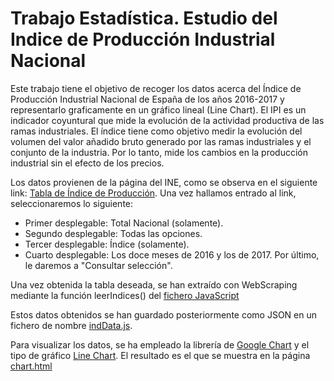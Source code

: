 # Trabajo Estadística. Estudio del Indice de Producción Industrial Nacional

Este trabajo tiene el objetivo de recoger los datos acerca del Índice de Producción Industrial Nacional de España de los años 2016-2017 y representarlo graficamente en un gráfico lineal (Line Chart).
El IPI es un indicador coyuntural que mide la evolución de la actividad productiva de las ramas industriales. El índice tiene como objetivo medir la evolución del volumen del valor añadido bruto generado por las ramas industriales y el conjunto de la industria. Por lo tanto, mide los cambios en la producción industrial sin el efecto de los precios.

Los datos provienen de la página del INE, como se observa en el siguiente link: [Tabla de Índice de Producción](http://www.ine.es/jaxiT3/Tabla.htm?t=26061).
Una vez hallamos entrado al link, seleccionaremos lo siguiente:
- Primer desplegable: Total Nacional (solamente).
- Segundo desplegable: Todas las opciones.
- Tercer desplegable: Índice (solamente).
- Cuarto desplegable: Los doce meses de 2016 y los de 2017.
Por último, le daremos a "Consultar selección".

Una vez obtenida la tabla deseada, se han extraído con WebScraping mediante la función leerIndices() del [fichero JavaScript](../TrabajoEstadistica/funcion.js)

Estos datos obtenidos se han guardado posteriormente como JSON en un fichero de nombre [indData.js](../TrabajoEstadistica/indData.js).

Para visualizar los datos, se ha empleado la librería de [Google Chart](https://developers.google.com/chart/) y el tipo de gráfico [Line Chart](https://developers.google.com/chart/interactive/docs/gallery/linechart).
El resultado es el que se muestra en la página [chart.html](../TrabajoEstadistica/chart.html)

